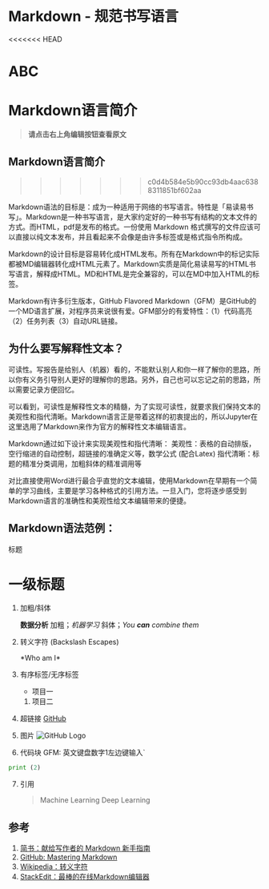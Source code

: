 # Markdown - 规范书写语言 

<<<<<<< HEAD
# ABC
**Markdown语言简介**
=======
> **请点击右上角编辑按钮查看原文**

## Markdown语言简介
>>>>>>> c0d4b584e5b90cc93db4aac6388311851bf602aa

Markdown语法的目标是：成为一种适用于网络的书写语言。特性是「易读易书写」。Markdown是一种书写语言，是大家约定好的一种书写有结构的文本文件的方式。而HTML，pdf是发布的格式。一份使用 Markdown 格式撰写的文件应该可以直接以纯文本发布，并且看起来不会像是由许多标签或是格式指令所构成。

Markdown的设计目标是容易转化成HTML发布。所有在Markdown中的标记实际都被MD编辑器转化成HTML元素了。Markdown实质是简化易读易写的HTML书写语言，解释成HTML。MD和HTML是完全兼容的，可以在MD中加入HTML的标签。

Markdown有许多衍生版本，GitHub Flavored Markdown（GFM）是GitHub的一个MD语言扩展，对程序员来说很有爱。GFM部分的有爱特性：（1）代码高亮（2）任务列表（3）自动URL链接。

## 为什么要写解释性文本？

可读性。写报告是给别人（机器）看的，不能默认别人和你一样了解你的思路，所以你有义务引导别人更好的理解你的思路。另外，自己也可以忘记之前的思路，所以需要记录方便回忆。

可以看到，可读性是解释性文本的精髓，为了实现可读性，就要求我们保持文本的美观性和指代清晰。Markdown语言正是带着这样的初衷提出的，所以Jupyter在这里选用了Markdown来作为官方的解释性文本编辑语言。

Markdown通过如下设计来实现美观性和指代清晰：
美观性：表格的自动排版，空行缩进的自动控制，超链接的准确定义等，数学公式 (配合Latex)
指代清晰：标题的精准分类调用，加粗斜体的精准调用等

对比直接使用Word进行最合乎直觉的文本编辑，使用Markdown在早期有一个简单的学习曲线，主要是学习各种格式的引用方法。一旦入门，您将逐步感受到Markdown语言的准确性和美观性给文本编辑带来的便捷。

## Markdown语法范例：

标题
# 一级标题
1. 加粗/斜体
	
	**数据分析** 加粗；*机器学习* 斜体；*You **can** combine them*
2. 转义字符 (Backslash Escapes)
	
	\*Who am I\*
3. 有序标签/无序标签
   * 项目一
   1. 项目二
4. 超链接
[GitHub](http://github.com)
5. 图片
	![GitHub Logo](https://tse4-mm.cn.bing.net/th?id=OIP.3aMGy-X3Qd1B3ek2dsipDAHaHa&p=0&o=5&pid=1.1)
6. 代码块
  GFM: 英文键盘数字1左边键输入\`
```python
print (2)
```
7. 引用
	> Machine Learning
	> Deep Learning

## 参考
1. [简书：献给写作者的 Markdown 新手指南](https://www.jianshu.com/p/q81RER)
2. [GitHub: Mastering Markdown](https://guides.github.com/features/mastering-markdown/)
3. [Wikipedia：转义字符](https://zh.wikipedia.org/wiki/%E8%BD%AC%E4%B9%89%E5%AD%97%E7%AC%A6)
4. [StackEdit：最棒的在线Markdown编辑器](https://stackedit.io/app)

